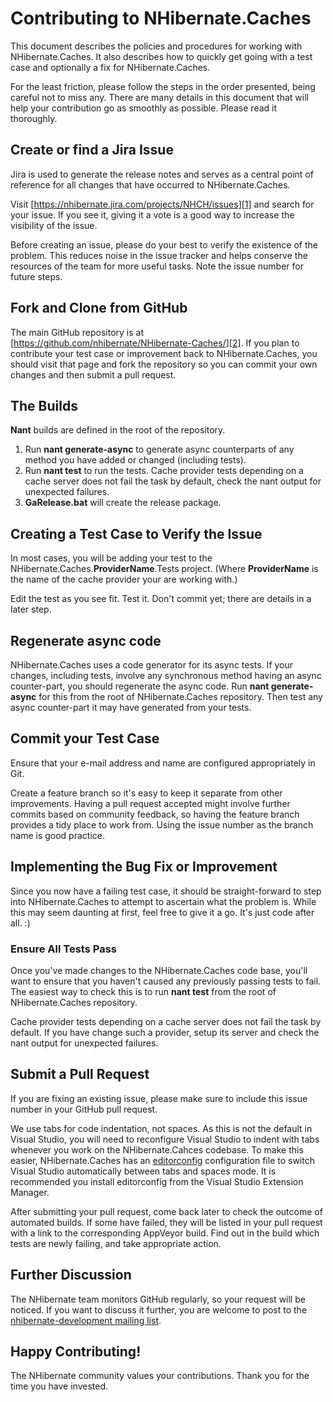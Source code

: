 # Contributing to NHibernate.Caches

This document describes the policies and procedures for working with NHibernate.Caches. It also describes how to quickly get going with a test case and optionally a fix for NHibernate.Caches.

For the least friction, please follow the steps in the order presented, being careful not to miss any. There are many details in this document that will help your contribution go as smoothly as possible. Please read it thoroughly.

## Create or find a Jira Issue

Jira is used to generate the release notes and serves as a central point of reference for all changes that have occurred to NHibernate.Caches.

Visit [https://nhibernate.jira.com/projects/NHCH/issues][1] and search for your issue. If you see it, giving it a vote is a good way to increase the visibility of the issue.

Before creating an issue, please do your best to verify the existence of the problem. This reduces noise in the issue tracker and helps conserve the resources of the team for more useful tasks. Note the issue number for future steps.

## Fork and Clone from GitHub

The main GitHub repository is at [https://github.com/nhibernate/NHibernate-Caches/][2]. If you plan to contribute your test case or improvement back to NHibernate.Caches, you should visit that page and fork the repository so you can commit your own changes and then submit a pull request.

## The Builds

**Nant** builds are defined in the root of the repository.

1.  Run **nant generate-async** to generate async counterparts of any method you have added or changed (including tests).
2.  Run **nant test** to run the tests. Cache provider tests depending on a cache server does not fail the task by default, check the nant output for unexpected failures.
3.  **GaRelease.bat** will create the release package.

## Creating a Test Case to Verify the Issue

In most cases, you will be adding your test to the NHibernate.Caches.**ProviderName**.Tests project. (Where **ProviderName** is the name of the cache provider your are working with.)

Edit the test as you see fit. Test it. Don't commit yet; there are details in a later step.

## Regenerate async code

NHibernate.Caches uses a code generator for its async tests. If your changes, including tests, involve any synchronous method having an async counter-part, you should regenerate the async code. Run **nant generate-async** for this from the root of NHibernate.Caches repository. Then test any async counter-part it may have generated from your tests.

## Commit your Test Case

Ensure that your e-mail address and name are configured appropriately in Git.

Create a feature branch so it's easy to keep it separate from other improvements. Having a pull request accepted might involve further commits based on community feedback, so having the feature branch provides a tidy place to work from. Using the issue number as the branch name is good practice.

## Implementing the Bug Fix or Improvement

Since you now have a failing test case, it should be straight-forward to step into NHibernate.Caches to attempt to ascertain what the problem is. While this may seem daunting at first, feel free to give it a go. It's just code after all. :)

### Ensure All Tests Pass

Once you've made changes to the NHibernate.Caches code base, you'll want to ensure that you haven't caused any previously passing tests to fail. The easiest way to check this is to run **nant test** from the root of NHibernate.Caches repository.

Cache provider tests depending on a cache server does not fail the task by default. If you have change such a provider, setup its server and check the nant output for unexpected failures.

## Submit a Pull Request

If you are fixing an existing issue, please make sure to include this issue number in your GitHub pull request. 

We use tabs for code indentation, not spaces. As this is not the default in Visual Studio, you will need to reconfigure Visual Studio to indent with tabs whenever you work on the NHibernate.Cahces codebase. To make this easier, NHibernate.Caches has an [editorconfig][3] configuration file to switch Visual Studio automatically between tabs and spaces mode. It is recommended you install editorconfig from the Visual Studio Extension Manager.

After submitting your pull request, come back later to check the outcome of automated builds. If some have failed, they will be listed in your pull request with a link to the corresponding AppVeyor build. Find out in the build which tests are newly failing, and take appropriate action.

## Further Discussion

The NHibernate team monitors GitHub regularly, so your request will be noticed. If you want to discuss it further, you are welcome to post to the [nhibernate-development mailing list][4].

## Happy Contributing!

The NHibernate community values your contributions. Thank you for the time you have invested.

 [1]: https://nhibernate.jira.com/projects/NHCH/issues
 [2]: https://github.com/nhibernate/NHibernate-Caches/
 [3]: http://www.editorconfig.org/
 [4]: http://groups.google.com/group/nhibernate-development
